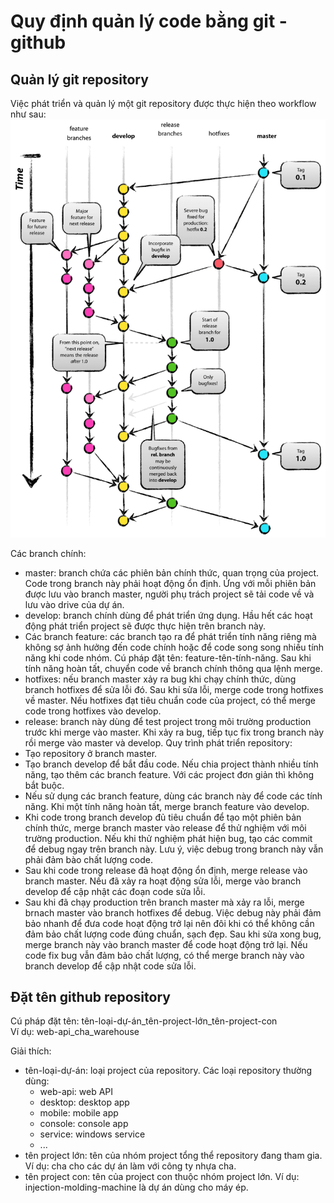 # Quy định quản lý code bằng git - github
## Quản lý git repository 
Việc phát triển và quản lý một git repository được thực hiện theo workflow như sau:
![Workflow tiêu chuẩn](workflow.png)

Các branch chính:
- master: branch chứa các phiên bản chính thức, quan trọng của project. Code trong branch này phải hoạt động ổn định. Ứng với mỗi phiên bản được lưu vào branch master, người phụ trách project sẽ tải code về và lưu vào drive của dự án.
- develop: branch chính dùng để phát triển ứng dụng. Hầu hết các hoạt động phát triển project sẽ được thực hiện trên branch này.
- Các branch feature: các branch tạo ra để phát triển tính năng riêng mà không sợ ảnh hưởng đến code chính hoặc để code song song nhiều tính năng khi code nhóm. Cú pháp đặt tên: feature-tên-tính-năng. Sau khi tính năng hoàn tất, chuyển code về branch chính thông qua lệnh merge.
- hotfixes: nếu branch master xảy ra bug khi chạy chính thức, dùng branch hotfixes để sửa lỗi đó. Sau khi sửa lỗi, merge code trong hotfixes về master. Nếu hotfixes đạt tiêu chuẩn code của project, có thể merge code trong hotfixes vào develop.
- release: branch này dùng để test project trong môi trường production trước khi merge vào master. Khi xảy ra bug, tiếp tục fix trong branch này rồi merge vào master và develop.
Quy trình phát triển repository:
- Tạo repository ở branch master.
- Tạo branch develop để bắt đầu code. Nếu chia project thành nhiều tính năng, tạo thêm các branch feature. Với các project đơn giản thì không bắt buộc.
- Nếu sử dụng các branch feature, dùng các branch này để code các tính năng. Khi một tính năng hoàn tất, merge branch feature vào develop.
- Khi code trong branch develop đủ tiêu chuẩn để tạo một phiên bản chính thức, merge branch master vào release để thử nghiệm với môi trường production. Nếu khi thử nghiệm phát hiện bug, tạo các commit để debug ngay trên branch này. Lưu ý, việc debug trong branch này vẫn phải đảm bào chất lượng code.
- Sau khi code trong release đã hoạt động ổn định, merge release vào branch master. Nếu đã xảy ra hoạt động sửa lỗi, merge vào branch develop để cập nhật các đoạn code sửa lỗi.
- Sau khi đã chạy production trên branch master mà xảy ra lỗi, merge brnach master vào branch hotfixes để debug. Việc debug này phải đảm bảo nhanh để đưa code hoạt động trở lại nên đôi khi có thể không cần đảm bảo chất lượng code đúng chuẩn, sạch đẹp. Sau khi sửa xong bug, merge branch này vào branch master để code hoạt động trở lại. Nếu code fix bug vẫn đảm bảo chất lượng, có thể merge branch này vào branch develop để cập nhật code sửa lỗi.

## Đặt tên github repository
Cú pháp đặt tên: tên-loại-dự-án_tên-project-lớn_tên-project-con\
Ví dụ: web-api_cha_warehouse

Giải thích:
- tên-loại-dự-án: loại project của repository. Các loại repository thường dùng:
  - web-api: web API
  - desktop: desktop app
  - mobile: mobile app
  - console: console app
  - service: windows service
  - ...
- tên project lớn: tên của nhóm project tổng thể repository đang tham gia. Ví dụ: cha cho các dự án làm với công ty nhựa cha.
- tên project con: tên của project con thuộc nhóm project lớn. Ví dụ: injection-molding-machine là dự án dùng cho máy ép.